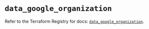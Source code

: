 # `data_google_organization`

Refer to the Terraform Registry for docs: [`data_google_organization`](https://registry.terraform.io/providers/hashicorp/google-beta/5.15.0/docs/data-sources/google_organization).
